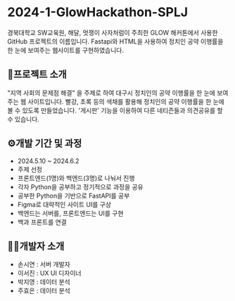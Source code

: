 # 2024-1-GlowHackathon-SPLJ

 경북대학교 SW교육원, 해달, 멋쟁이 사자처럼이 주최한 GLOW 해커톤에서 사용한 GitHub 프로젝트의 이름입니다. Fastapi와 HTML을 사용하여 정치인 공약 이행률을 한 눈에 보여주는 웹사이트를 구현하였습니다.

## 📑프로젝트 소개

 "지역 사회의 문제점 해결" 을 주제로 하여 대구시 정치인의 공약 이행률을 한 눈에 보여주는 웹 사이트입니다. 빨강, 초록 등의 색채를 활용해 정치인의 공약 이행률을 한 눈에 볼 수 있도록 만들었습니다. '게시판' 기능을 이용하여 다른 네티즌들과 의견공유를 할 수 있습니다.

 ## ⚙️개발 기간 및 과정
 + 2024.5.10 ~ 2024.6.2
 + 주제 선정
 + 프론트엔드(1명)와 백엔드(3명)로 나눠서 진행
 + 각자 Python을 공부하고 정기적으로 과정을 공유
 + 공부한 Python을 기반으로 FastAPI를 공부
 + Figma로 대략적인 사이트 UI를 구상
 + 백엔드는 서버를, 프론트엔드는 UI를 구현
 + 백과 프론트를 연결

## 👩‍💻개발자 소개
+ 손시연 : 서버 개발자
+ 이서진 : UX UI 디자이너
+ 박지영 : 데이터 분석
+ 주효은 : 데이터 분석
